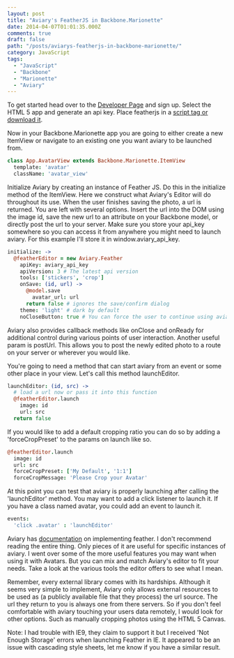 ```yaml
---
layout: post
title: "Aviary's FeatherJS in Backbone.Marionette"
date: 2014-04-07T01:01:35.000Z
comments: true
draft: false
path: "/posts/aviarys-featherjs-in-backbone-marionette/"
category: JavaScript
tags:
  - "JavaScript"
  - "Backbone"
  - "Marionette"
  - "Aviary"
---
```


To get started head over to the [Developer Page](http://developers.aviary.com/ "Dev Page") and sign up. Select the HTML 5 app and generate an api key. Place featherjs in a [script tag or download it](http://feather.aviary.com/js/feather.js "FeatherJS").

Now in your Backbone.Marionette app you are going to either create a new ItemView or navigate to an existing one you want aviary to be launched from.

```coffeescript
class App.AvatarView extends Backbone.Marionette.ItemView
  template: 'avatar'
  className: 'avatar_view'
```

Initialize Aviary by creating an instance of Feather JS. Do this in the initialize method of the ItemView. Here we construct what Aviary's Editor will do throughout its use. When the user finishes saving the photo, a url is returned. You are left with several options. Insert the url into the DOM using the image id, save the new url to an attribute on your Backbone model, or directly post the url to your server. Make sure you store your api_key somewhere so you can access it from anywhere you might need to launch aviary. For this example I'll store it in window.aviary_api_key.

```coffeescript
initialize: ->
  @featherEditor = new Aviary.Feather
    apiKey: aviary_api_key
    apiVersion: 3 # The latest api version
    tools: ['stickers', 'crop']
    onSave: (id, url) ->
      @model.save
        avatar_url: url
      return false # ignores the save/confirm dialog
    theme: 'light' # dark by default
    noCloseButton: true # You can force the user to continue using aviary this way.
```

Aviary also provides callback methods like onClose and onReady for additional control during various points of user interaction. Another useful param is postUrl. This allows you to post the newly edited photo to a route on your server or wherever you would like.

You're going to need a method that can start aviary from an event or some other place in your view. Let's call this method launchEditor.

```coffeescript
launchEditor: (id, src) ->
  # load a url now or pass it into this function
  @featherEditor.launch
    image: id
    url: src
  return false
```

If you would like to add a default cropping ratio you can do so by adding a 'forceCropPreset' to the params on launch like so.

```coffeescript
@featherEditor.launch
  image: id
  url: src
  forceCropPreset: ['My Default', '1:1']
  forceCropMessage: 'Please Crop your Avatar'
```

At this point you can test that aviary is properly launching after calling the 'launchEditor' method. You may want to add a click listener to launch it. If you have a class named avatar, you could add an event to launch it.

```coffeescript
events:
  'click .avatar' : 'launchEditor'
```

Aviary has [documentation](http://developers.aviary.com/docs/web/setup-guide "Aviary's Feather Documentation") on implementing feather. I don't recommend reading the entire thing. Only pieces of it are useful for specific instances of aviary. I went over some of the more useful features you may want when using it with Avatars. But you can mix and match Aviary's editor to fit your needs. Take a look at the various tools the editor offers to see what I mean.

Remember, every external library comes with its hardships. Although it seems very simple to implement, Aviary only allows external resources to be used as (a publicly available file that they process) the url source. The url they return to you is always one from there servers. So if you don't feel comfortable with aviary touching your users data remotely, I would look for other options. Such as manually cropping photos using the HTML 5 Canvas.

Note: I had trouble with IE9, they claim to support it but I received 'Not Enough Storage' errors when launching Feather in IE. It appeared to be an issue with cascading style sheets, let me know if you have a similar result.

